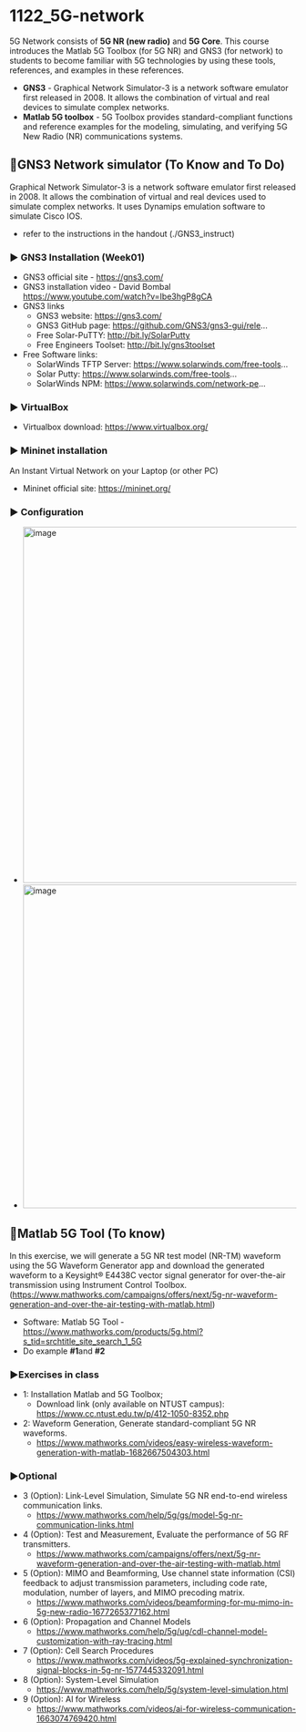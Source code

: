 # 1122_5G-network
5G Network consists of **5G NR (new radio)** and **5G Core**. 
This course introduces the Matlab 5G Toolbox (for 5G NR) and GNS3 (for network) to students to become familiar with 5G technologies by using these tools, references, and examples in these references.
- **GNS3** - Graphical Network Simulator-3 is a network software emulator first released in 2008. It allows the combination of virtual and real devices to simulate complex networks.
- **Matlab 5G toolbox** - 5G Toolbox provides standard-compliant functions and reference examples for the modeling, simulating, and verifying 5G New Radio (NR) communications systems. 

## 🔰GNS3 Network simulator (To Know and To Do)
Graphical Network Simulator-3 is a network software emulator first released in 2008. It allows the combination of virtual and real devices used to simulate complex networks. It uses Dynamips emulation software to simulate Cisco IOS.
- refer to the instructions in the handout (./GNS3_instruct)
### ▶️ GNS3 Installation (Week01)
- GNS3 official site - https://gns3.com/
- GNS3 installation video - David Bombal https://www.youtube.com/watch?v=Ibe3hgP8gCA 
- GNS3 links
  - GNS3 website: https://gns3.com/
  - GNS3 GitHub page: https://github.com/GNS3/gns3-gui/rele...
  - Free Solar-PuTTY: http://bit.ly/SolarPutty
  - Free Engineers Toolset: http://bit.ly/gns3toolset
- Free Software links: 
  - SolarWinds TFTP Server: https://www.solarwinds.com/free-tools...
  - Solar Putty: https://www.solarwinds.com/free-tools...
  - SolarWinds NPM: https://www.solarwinds.com/network-pe...
### ▶️ VirtualBox 
 - Virtualbox download: https://www.virtualbox.org/
### ▶️ Mininet installation
An Instant Virtual Network on your Laptop (or other PC)
- Mininet official site: https://mininet.org/
### ▶️ Configuration  
- <img width="625" alt="image" src="https://github.com/iiotntust/1122_5G-network/assets/56021651/b0027a96-d083-4e39-a65d-519bc94d3a41">
- <img width="568" alt="image" src="https://github.com/iiotntust/1122_5G-network/assets/56021651/5ff05b63-4d8e-4f60-b502-a69cd2c95ca1">
## 🔰Matlab 5G Tool (To know)
In this exercise, we will generate a 5G NR test model (NR-TM) waveform using the 5G Waveform Generator app and download the generated waveform to a Keysight® E4438C vector signal generator for over-the-air transmission using Instrument Control Toolbox.(https://www.mathworks.com/campaigns/offers/next/5g-nr-waveform-generation-and-over-the-air-testing-with-matlab.html)
- Software: Matlab 5G Tool - https://www.mathworks.com/products/5g.html?s_tid=srchtitle_site_search_1_5G
- Do example **#1**and **#2**
### ▶️Exercises in class
- 1: Installation Matlab and 5G Toolbox;  
  - Download link (only available on NTUST campus): https://www.cc.ntust.edu.tw/p/412-1050-8352.php 
- 2: Waveform Generation, Generate standard-compliant 5G NR waveforms.
   - https://www.mathworks.com/videos/easy-wireless-waveform-generation-with-matlab-1682667504303.html
### ▶️Optional 
- 3 (Option): Link-Level Simulation, Simulate 5G NR end-to-end wireless communication links.
  - https://www.mathworks.com/help/5g/gs/model-5g-nr-communication-links.html
- 4 (Option): Test and Measurement, Evaluate the performance of 5G RF transmitters.
  - https://www.mathworks.com/campaigns/offers/next/5g-nr-waveform-generation-and-over-the-air-testing-with-matlab.html
- 5 (Option): MIMO and Beamforming, Use channel state information (CSI) feedback to adjust transmission parameters, including code rate, modulation, number of layers, and MIMO precoding matrix.
  - https://www.mathworks.com/videos/beamforming-for-mu-mimo-in-5g-new-radio-1677265377162.html
- 6 (Option): Propagation and Channel Models
  - https://www.mathworks.com/help/5g/ug/cdl-channel-model-customization-with-ray-tracing.html
- 7 (Option): Cell Search Procedures
  - https://www.mathworks.com/videos/5g-explained-synchronization-signal-blocks-in-5g-nr-1577445332091.html 
- 8 (Option): System-Level Simulation
  - https://www.mathworks.com/help/5g/system-level-simulation.html
- 9 (Option): AI for Wireless 
  - https://www.mathworks.com/videos/ai-for-wireless-communication-1663074769420.html
